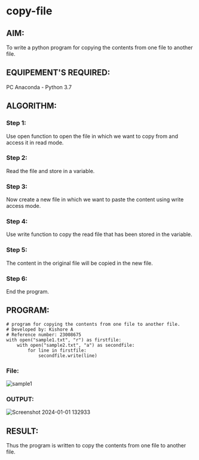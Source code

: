 # copy-file
## AIM:
To write a python program for copying the contents from one file to another file.
## EQUIPEMENT'S REQUIRED: 
PC
Anaconda - Python 3.7
## ALGORITHM: 
### Step 1:
Use open function to open the file in which we want to copy from and access it in read mode.

### Step 2: 
Read the file and store in a variable.

### Step 3: 
Now create a new file in which we want to paste the content using write access mode.

### Step 4:
Use write function to copy the read file that has been stored in the variable.

### Step 5: 
The content in the original file will be copied in the new file.

### Step 6: 
End the program.

## PROGRAM:
```
# program for copying the contents from one file to another file.
# Developed by: Kishore A
# Reference number: 23008675
with open("sample1.txt", "r") as firstfile:
    with open("sample2.txt", "a") as secondfile:
        for line in firstfile:
            secondfile.write(line)
```
### File:
![sample1](https://github.com/Ashwathm12/copy-file/assets/138849225/9e9250af-64ef-42cf-8b27-ab5238ec481c)

### OUTPUT:

![Screenshot 2024-01-01 132933](https://github.com/Ashwathm12/copy-file/assets/138849225/0b5f2663-4cc8-4ec4-ae30-bbf00599b870)


## RESULT:
Thus the program is written to copy the contents from one file to another file.
